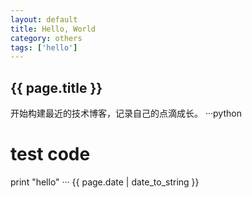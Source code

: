 ```yaml
---
layout: default
title: Hello, World
category: others
tags: ['hello']
---
```

## {{ page.title }}
开始构建最近的技术博客，记录自己的点滴成长。
···python
# test code
print "hello"
···
{{ page.date | date_to_string }}

